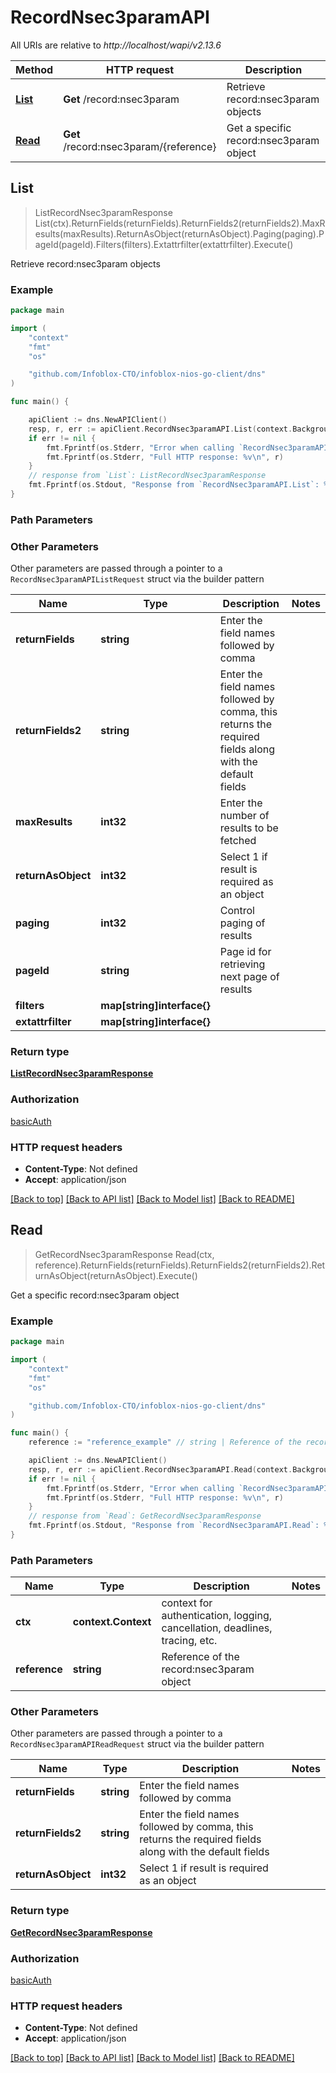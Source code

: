 # RecordNsec3paramAPI

All URIs are relative to *http://localhost/wapi/v2.13.6*

Method | HTTP request | Description
------------- | ------------- | -------------
[**List**](RecordNsec3paramAPI.md#List) | **Get** /record:nsec3param | Retrieve record:nsec3param objects
[**Read**](RecordNsec3paramAPI.md#Read) | **Get** /record:nsec3param/{reference} | Get a specific record:nsec3param object



## List

> ListRecordNsec3paramResponse List(ctx).ReturnFields(returnFields).ReturnFields2(returnFields2).MaxResults(maxResults).ReturnAsObject(returnAsObject).Paging(paging).PageId(pageId).Filters(filters).Extattrfilter(extattrfilter).Execute()

Retrieve record:nsec3param objects



### Example

```go
package main

import (
	"context"
	"fmt"
	"os"

	"github.com/Infoblox-CTO/infoblox-nios-go-client/dns"
)

func main() {

	apiClient := dns.NewAPIClient()
	resp, r, err := apiClient.RecordNsec3paramAPI.List(context.Background()).Execute()
	if err != nil {
		fmt.Fprintf(os.Stderr, "Error when calling `RecordNsec3paramAPI.List``: %v\n", err)
		fmt.Fprintf(os.Stderr, "Full HTTP response: %v\n", r)
	}
	// response from `List`: ListRecordNsec3paramResponse
	fmt.Fprintf(os.Stdout, "Response from `RecordNsec3paramAPI.List`: %v\n", resp)
}
```

### Path Parameters



### Other Parameters

Other parameters are passed through a pointer to a `RecordNsec3paramAPIListRequest` struct via the builder pattern


Name | Type | Description  | Notes
------------- | ------------- | ------------- | -------------
**returnFields** | **string** | Enter the field names followed by comma | 
**returnFields2** | **string** | Enter the field names followed by comma, this returns the required fields along with the default fields | 
**maxResults** | **int32** | Enter the number of results to be fetched | 
**returnAsObject** | **int32** | Select 1 if result is required as an object | 
**paging** | **int32** | Control paging of results | 
**pageId** | **string** | Page id for retrieving next page of results | 
**filters** | **map[string]interface{}** |  | 
**extattrfilter** | **map[string]interface{}** |  | 

### Return type

[**ListRecordNsec3paramResponse**](ListRecordNsec3paramResponse.md)

### Authorization

[basicAuth](../README.md#basicAuth)

### HTTP request headers

- **Content-Type**: Not defined
- **Accept**: application/json

[[Back to top]](#) [[Back to API list]](../README.md#documentation-for-api-endpoints)
[[Back to Model list]](../README.md#documentation-for-models)
[[Back to README]](../README.md)


## Read

> GetRecordNsec3paramResponse Read(ctx, reference).ReturnFields(returnFields).ReturnFields2(returnFields2).ReturnAsObject(returnAsObject).Execute()

Get a specific record:nsec3param object



### Example

```go
package main

import (
	"context"
	"fmt"
	"os"

	"github.com/Infoblox-CTO/infoblox-nios-go-client/dns"
)

func main() {
	reference := "reference_example" // string | Reference of the record:nsec3param object

	apiClient := dns.NewAPIClient()
	resp, r, err := apiClient.RecordNsec3paramAPI.Read(context.Background(), reference).Execute()
	if err != nil {
		fmt.Fprintf(os.Stderr, "Error when calling `RecordNsec3paramAPI.Read``: %v\n", err)
		fmt.Fprintf(os.Stderr, "Full HTTP response: %v\n", r)
	}
	// response from `Read`: GetRecordNsec3paramResponse
	fmt.Fprintf(os.Stdout, "Response from `RecordNsec3paramAPI.Read`: %v\n", resp)
}
```

### Path Parameters


Name | Type | Description  | Notes
------------- | ------------- | ------------- | -------------
**ctx** | **context.Context** | context for authentication, logging, cancellation, deadlines, tracing, etc.
**reference** | **string** | Reference of the record:nsec3param object | 

### Other Parameters

Other parameters are passed through a pointer to a `RecordNsec3paramAPIReadRequest` struct via the builder pattern


Name | Type | Description  | Notes
------------- | ------------- | ------------- | -------------
**returnFields** | **string** | Enter the field names followed by comma | 
**returnFields2** | **string** | Enter the field names followed by comma, this returns the required fields along with the default fields | 
**returnAsObject** | **int32** | Select 1 if result is required as an object | 

### Return type

[**GetRecordNsec3paramResponse**](GetRecordNsec3paramResponse.md)

### Authorization

[basicAuth](../README.md#basicAuth)

### HTTP request headers

- **Content-Type**: Not defined
- **Accept**: application/json

[[Back to top]](#) [[Back to API list]](../README.md#documentation-for-api-endpoints)
[[Back to Model list]](../README.md#documentation-for-models)
[[Back to README]](../README.md)

